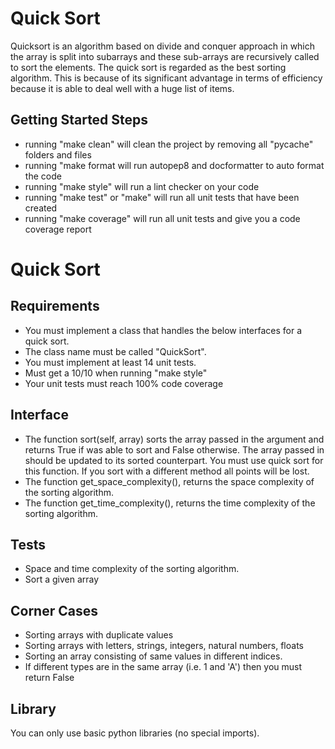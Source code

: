 # Quick Sort

Quicksort is an algorithm based on divide and conquer approach in which the array is split into subarrays and these sub-arrays are recursively called to sort the elements. The quick sort is regarded as the best sorting algorithm. This is because of its significant advantage in terms of efficiency because it is able to deal well with a huge list of items. 

## Getting Started Steps

- running "make clean" will clean the project by removing all "pycache" folders and files
- running "make format will run autopep8 and docformatter to auto format the code
- running "make style" will run a lint checker on your code
- running "make test" or "make" will run all unit tests that have been created
- running "make coverage" will run all unit tests and give you a code coverage report

# Quick Sort 

## Requirements

- You must implement a class that handles the below interfaces for a quick sort.
- The class name must be called "QuickSort".
- You must implement at least 14 unit tests.
- Must get a 10/10 when running "make style"
- Your unit tests must reach 100% code coverage

## Interface

- The function sort(self, array) sorts the array passed in the argument and returns True if was able to sort and False otherwise. The array passed in should be updated to its sorted counterpart. You must use quick sort for this function. If you sort with a different method all points will be lost.
- The function get_space_complexity(), returns the space complexity of the sorting algorithm.
- The function get_time_complexity(), returns the time complexity of the sorting algorithm.

## Tests

- Space and time complexity of the sorting algorithm.
- Sort a given array

## Corner Cases

- Sorting arrays with duplicate values
- Sorting arrays with letters, strings, integers, natural numbers, floats
- Sorting an array consisting of same values in different indices.
- If different types are in the same array (i.e. 1 and 'A') then you must return False

## Library

You can only use basic python libraries (no special imports).
